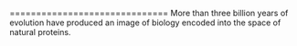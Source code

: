 
==============================
More than three billion years of evolution have produced an image of biology encoded into the space of natural proteins.